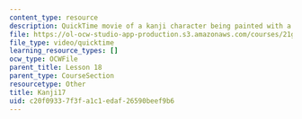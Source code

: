 ```yaml
---
content_type: resource
description: QuickTime movie of a kanji character being painted with a brush.
file: https://ol-ocw-studio-app-production.s3.amazonaws.com/courses/21g-504-japanese-iv-spring-2009/c20f09337f3fa1c1edaf26590beef9b6_Kanji17.mov
file_type: video/quicktime
learning_resource_types: []
ocw_type: OCWFile
parent_title: Lesson 18
parent_type: CourseSection
resourcetype: Other
title: Kanji17
uid: c20f0933-7f3f-a1c1-edaf-26590beef9b6
---
```

